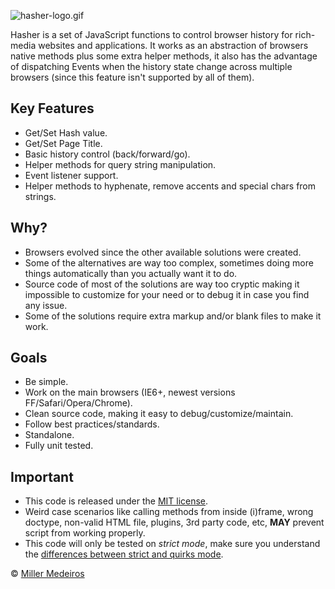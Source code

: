 ![hasher-logo.gif](http://github.com/millermedeiros/Hasher/raw/master/assets/hasher-logo.gif)

Hasher is a set of JavaScript functions to control browser history for rich-media websites and applications.
It works as an abstraction of browsers native methods plus some extra helper methods, it also has the advantage of dispatching Events when the history state change across multiple browsers (since this feature isn't supported by all of them).

## Key Features ##

 - Get/Set Hash value.
 - Get/Set Page Title.
 - Basic history control (back/forward/go).
 - Helper methods for query string manipulation.
 - Event listener support.
 - Helper methods to hyphenate, remove accents and special chars from strings.

## Why? ##

 - Browsers evolved since the other available solutions were created.
 - Some of the alternatives are way too complex, sometimes doing more things automatically than you actually want it to do.
 - Source code of most of the solutions are way too cryptic making it impossible to customize for your need or to debug it in case you find any issue.
 - Some of the solutions require extra markup and/or blank files to make it work.

## Goals ##

 - Be simple.
 - Work on the main browsers (IE6+, newest versions FF/Safari/Opera/Chrome).
 - Clean source code, making it easy to debug/customize/maintain.
 - Follow best practices/standards.
 - Standalone.
 - Fully unit tested.

## Important ##

 - This code is released under the [MIT license](http://www.opensource.org/licenses/mit-license.php).
 - Weird case scenarios like calling methods from inside (i)frame, wrong doctype, non-valid HTML file, plugins, 3rd party code, etc, **MAY** prevent script from working properly.
 - This code will only be tested on *strict mode*, make sure you understand the [differences between strict and quirks mode](http://www.quirksmode.org/css/quirksmode.html).

&copy; [Miller Medeiros](http://www.millermedeiros.com)